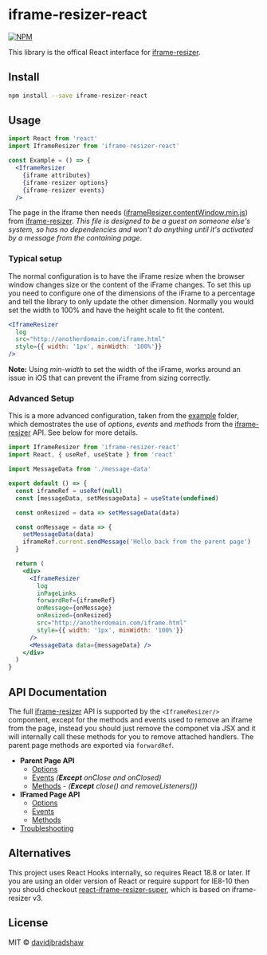 # iframe-resizer-react

[![NPM](https://img.shields.io/npm/v/iframe-resizer-react.svg)](https://www.npmjs.com/package/iframe-resizer-react)

This library is the offical React interface for [iframe-resizer](https://github.com/davidjbradshaw/iframe-resizer).

## Install

```bash
npm install --save iframe-resizer-react
```

## Usage

```jsx
import React from 'react'
import IframeResizer from 'iframe-resizer-react'

const Example = () => {
  <IframeResizer
    {iframe attributes}
    {iframe-resizer options}
    {iframe-resizer events}
  />
```

The page in the iframe then needs ([iframeResizer.contentWindow.min.js](https://raw.github.com/davidjbradshaw/iframe-resizer/master/js/iframeResizer.contentWindow.min.js)) from [iframe-resizer](https://github.com/davidjbradshaw/iframe-resizer). _This file is designed to be a guest on someone else's system, so has no dependencies and won't do anything until it's activated by a message from the containing page_.

### Typical setup

The normal configuration is to have the iFrame resize when the browser window changes size or the content of the iFrame changes. To set this up you need to configure one of the dimensions of the iFrame to a percentage and tell the library to only update the other dimension. Normally you would set the width to 100% and have the height scale to fit the content.

```jsx
<IframeResizer
  log
  src="http://anotherdomain.com/iframe.html"
  style={{ width: '1px', minWidth: '100%'}}
/>
```

**Note:** Using _min-width_ to set the width of the iFrame, works around an issue in iOS that can prevent the iFrame from sizing correctly.

### Advanced Setup

This is a more advanced configuration, taken from the [example](https://github.com/davidjbradshaw/iframe-resizer-react/tree/master/example) folder, which demostrates the use of _options_, _events_ and _methods_ from the [iframe-resizer](https://github.com/davidjbradshaw/iframe-resizer) API. See below for more details.

```jsx
import IframeResizer from 'iframe-resizer-react'
import React, { useRef, useState } from 'react'

import MessageData from './message-data'

export default () => {
  const iframeRef = useRef(null)
  const [messageData, setMessageData] = useState(undefined)

  const onResized = data => setMessageData(data)

  const onMessage = data => {
    setMessageData(data)
    iframeRef.current.sendMessage('Hello back from the parent page')
  }

  return (
    <div>
      <IframeResizer
        log
        inPageLinks
        forwardRef={iframeRef}
        onMessage={onMessage}
        onResized={onResized}
        src="http://anotherdomain.com/iframe.html"
        style={{ width: '1px', minWidth: '100%'}}
      />
      <MessageData data={messageData} />
    </div>
  )
}
```

## API Documentation

The full [iframe-resizer](https://github.com/davidjbradshaw/iframe-resizer) API is supported by the `<IframeResizer/>` compontent, except for the methods and events used to remove an iframe from the page, instead you should just remove the componet via JSX and it will internally call these methods for you to remove attached handlers. The parent page methods are exported via `forwardRef`.

- **Parent Page API**
  - [Options](https://github.com/davidjbradshaw/iframe-resizer/blob/master/docs/parent_page/options.md)
  - [Events](https://github.com/davidjbradshaw/iframe-resizer/blob/master/docs/parent_page/events.md) _(**Except** onClose and onClosed)_
  - [Methods](https://github.com/davidjbradshaw/iframe-resizer/blob/master/docs/parent_page/methods.md) - _(**Except** close() and removeListeners())_
- **IFramed Page API**
  - [Options](https://github.com/davidjbradshaw/iframe-resizer/blob/master/docs/iframed_page/options.md)
  - [Events](https://github.com/davidjbradshaw/iframe-resizer/blob/master/docs/iframed_page/events.md)
  - [Methods](https://github.com/davidjbradshaw/iframe-resizer/blob/master/docs/iframed_page/methods.md)
- [Troubleshooting](https://github.com/davidjbradshaw/iframe-resizer/blob/master/docs/troubleshooting.md)

## Alternatives

This project uses React Hooks internally, so requires React 18.8 or later. If you are using an older version of React or require support for IE8-10 then you should checkout [react-iframe-resizer-super](https://github.com/zeroasterisk/react-iframe-resizer-super#readme), which is based on iframe-resizer v3.

## License

MIT © [davidjbradshaw](https://github.com/davidjbradshaw)
